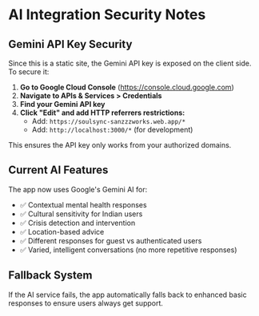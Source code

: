 # AI Integration Security Notes

## Gemini API Key Security

Since this is a static site, the Gemini API key is exposed on the client side. To secure it:

1. **Go to Google Cloud Console** (https://console.cloud.google.com)
2. **Navigate to APIs & Services > Credentials**
3. **Find your Gemini API key**
4. **Click "Edit" and add HTTP referrers restrictions:**
   - Add: `https://soulsync-sanzzzworks.web.app/*`
   - Add: `http://localhost:3000/*` (for development)

This ensures the API key only works from your authorized domains.

## Current AI Features

The app now uses Google's Gemini AI for:
- ✅ Contextual mental health responses
- ✅ Cultural sensitivity for Indian users
- ✅ Crisis detection and intervention
- ✅ Location-based advice
- ✅ Different responses for guest vs authenticated users
- ✅ Varied, intelligent conversations (no more repetitive responses)

## Fallback System

If the AI service fails, the app automatically falls back to enhanced basic responses to ensure users always get support.